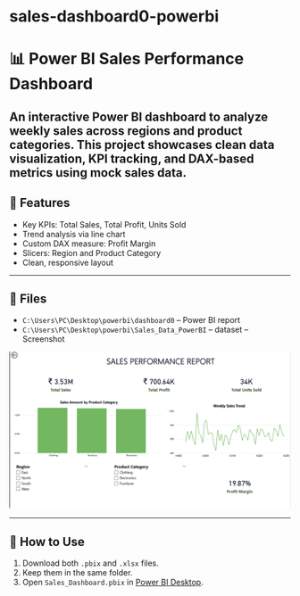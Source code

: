 # sales-dashboard0-powerbi
# 📊 Power BI Sales Performance Dashboard
An interactive Power BI dashboard to analyze weekly sales across regions and product categories. This project showcases clean data visualization, KPI tracking, and DAX-based metrics using mock sales data.
---
## 🔧 Features
- Key KPIs: Total Sales, Total Profit, Units Sold
- Trend analysis via line chart
- Custom DAX measure: Profit Margin
- Slicers: Region and Product Category
- Clean, responsive layout
---
## 📁 Files
- `C:\Users\PC\Desktop\powerbi\dashboard0` – Power BI report
- `C:\Users\PC\Desktop\powerbi\Sales_Data_PowerBI` – dataset
– Screenshot

 ![Dashboard Preview](dashboard0p.png)


- ---
## 🚀 How to Use
1. Download both `.pbix` and `.xlsx` files.
2. Keep them in the same folder.
3. Open `Sales_Dashboard.pbix` in [Power BI Desktop](https://powerbi.microsoft.com/en-us/desktop/).





